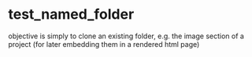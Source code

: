 # test_named_folder
objective is simply to clone an existing folder, e.g. the image section of a project (for later embedding them in a rendered html page)
